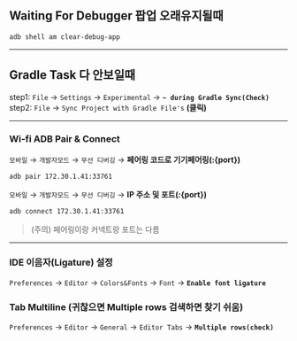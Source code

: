 ## Waiting For Debugger 팝업 오래유지될때
```zsh
adb shell am clear-debug-app
```

---

## Gradle Task 다 안보일때
step1: `File` &rarr; `Settings` &rarr; `Experimental` &rarr; **`~ during Gradle Sync(Check)`**  
step2: `File` &rarr; `Sync Project with Gradle File's` **(클릭)**

---

### Wi-fi ADB Pair & Connect
`모바일` &rarr; `개발자모드` &rarr; `무선 디버깅` &rarr; **페어링 코드로 기기페어링(:{port})**
```zsh
adb pair 172.30.1.41:33761
```
`모바일` &rarr; `개발자모드` &rarr; `무선 디버깅` &rarr; **IP 주소 및 포트(:{port})**
```zsh
adb connect 172.30.1.41:33761
```
> (주의) 페어링이랑 커넥트랑 포트는 다름

---

### IDE 이음자(Ligature) 설정
`Preferences` &rarr; `Editor` &rarr; `Colors&Fonts` &rarr; `Font` &rarr; **`Enable font ligature`**

### Tab Multiline (귀찮으면 Multiple rows 검색하면 찾기 쉬움)
`Preferences` &rarr; `Editor` &rarr; `General` &rarr; `Editor Tabs` &rarr; **`Multiple rows(check)`**
